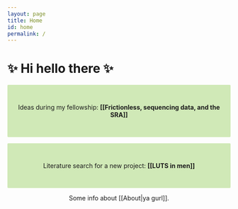 ```yaml
---
layout: page
title: Home
id: home
permalink: /
---
```



# ✨ Hi hello there ✨

<div align="center">
<p style="padding: 3em 1em; background: #d0e9b7; border-radius: 2px;">
  Ideas during my fellowship: <span style="font-weight: bold">[[Frictionless, sequencing data, and the SRA]]</span> 
</p>


<p style="padding: 3em 1em; background: #d0e9b7; border-radius: 2px;">
  Literature search for a new project: <span style="font-weight: bold">[[LUTS in men]]</span> 
</p>


<!-- <p style="padding: 3em 1em; background: #d0e9b7; border-radius: 2px;">
  A collection of <span style="font-weight: bold">[[King of the Hill]]</span> screenshots that live rent-free in my head 
</p>
</div> -->

Some info about [[About|ya gurl]].


<style>
  .wrapper {
    max-width: 46em;
  }
</style>
